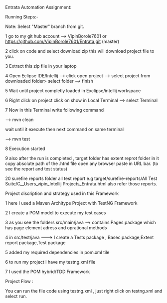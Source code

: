 Entrata Automation Assignment:

Running Steps:-

Note: Select "Master" branch from git.

1 go to my git hub account --> VipinBorole7601 or https://github.com/VipinBorole7601/Entrata.git (master)

2 click on code and select download zip this will download project file to you.

3 Extract this zip file in your laptop

4 Open Eclipse IDE/Intellij --> click open project --> select project from downloaded folder> select folder --> finish

5 Wait until project completly loaded in Exclipse/intellij workspace

6 Right click on project click on show in Local Terminal --> select Terminal

7 Now in this Terminal write following command

--> mvn clean

wait until it execute then next command on same terminal

--> mvn test

8 Execution started 

9 also after the run is completed , target folder has extent reprot folder in it copy absolute path of
the .html file open any browser paste in URL bar. (to see the report and test status)

20 surefire reports folder all test report e.g target/surefire-reports/All Test Suite/C__Users_vipin_Intellij Projects_Entrata.html
also refer those reports. 

Project discription and strategy used in this Framework

1 here I used a Maven Architype Project with TestNG Framework

2 I create a POM model to execute my test cases

3 as you see the folders src/main/java --> contains Pages package which has page element adress and oprational methods

4 in src/test/java ---> I create a Tests package , Basec package,Extent report package,Test package

5 added my required dependencies in pom.xml tile

6 to run my project I have my testng.xml file

7 I used the POM hybrid/TDD Framework 


Project Flow :

You can run the file code using testng.xml , just right click on testng.xml and select run.